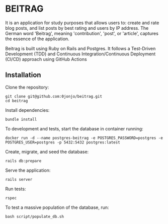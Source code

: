 # BEITRAG

It is an application for study purposes that allows users to: create and rate blog posts, and list posts by best rating and users by IP address. The German word 'Beitrag', meaning 'contribution', 'post', or 'article', captures the essence of the application.

Beitrag is built using Ruby on Rails and Postgres. It follows a Test-Driven Development (TDD) and Continuous Integration/Continuous Deployment (CI/CD) approach using GitHub Actions

## Installation

Clone the repository:

```shell
git clone git@github.com:0jonjo/beitrag.git
cd beitrag
```

Install dependencies:

```shell
bundle install
```

To development and tests, start the database in container running:

```shell
docker run -d --name postgres-beitrag -e POSTGRES_PASSWORD=postgres -e POSTGRES_USER=postgres -p 5432:5432 postgres:latest
```

Create, migrate, and seed the database:

```shell
rails db:prepare
```

Serve the application:

```shell
rails server
```

Run tests:

```shell
rspec
```

To test a massive population of the database, run:

```shell
bash script/populate_db.sh
```
